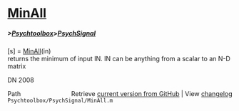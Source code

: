 # [MinAll](MinAll)
##### >[Psychtoolbox](Psychtoolbox)>[PsychSignal](PsychSignal)

[s] = [MinAll](MinAll)(in)  
returns the minimum of input IN. IN can be anything from a scalar to an N-D  
matrix  
  
DN 2008  




<div class="code_header" style="text-align:right;">
  <span style="float:left;">Path&nbsp;&nbsp;</span> <span class="counter">Retrieve <a href=
  "https://raw.github.com/Psychtoolbox-3/Psychtoolbox-3/beta/Psychtoolbox/PsychSignal/MinAll.m">current version from GitHub</a> | View <a href=
  "https://github.com/Psychtoolbox-3/Psychtoolbox-3/commits/beta/Psychtoolbox/PsychSignal/MinAll.m">changelog</a></span>
</div>
<div class="code">
  <code>Psychtoolbox/PsychSignal/MinAll.m</code>
</div>

